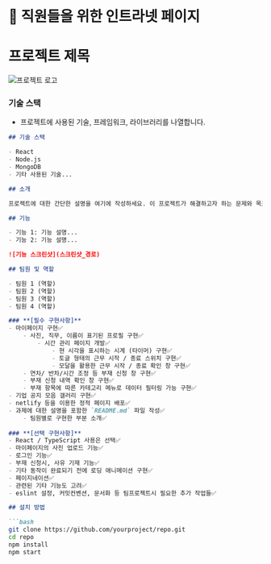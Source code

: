 # **📅 직원들을 위한 인트라넷 페이지**

# 프로젝트 제목

![프로젝트 로고](로고_경로)

### 기술 스택

- 프로젝트에 사용된 기술, 프레임워크, 라이브러리를 나열합니다.

```markdown
## 기술 스택

- React
- Node.js
- MongoDB
- 기타 사용된 기술...

## 소개

프로젝트에 대한 간단한 설명을 여기에 작성하세요. 이 프로젝트가 해결하고자 하는 문제와 목표를 명확하게 설명합니다. 4명의 팀원이 어떻게 협력하여 이 프로젝트를 완성했는지의 개요도 포함할 수 있습니다.

## 기능

- 기능 1: 기능 설명...
- 기능 2: 기능 설명...

![기능 스크린샷](스크린샷_경로)

## 팀원 및 역할

- 팀원 1 (역할)
- 팀원 2 (역할)
- 팀원 3 (역할)
- 팀원 4 (역할)

### **[필수 구현사항]**
- 마이페이지 구현✅
    - 사진, 직무, 이름이 표기된 프로필 구현✅
        - 시간 관리 페이지 개발✅
            - 현 시각을 표시하는 시계 (타이머) 구현✅
            - 토글 형태의 근무 시작 / 종료 스위치 구현✅
            - 모달을 활용한 근무 시작 / 종료 확인 창 구현✅
    - 연차/ 반차/시간 조정 등 부재 신청 창 구현✅
    - 부재 신청 내역 확인 창 구현✅
    - 부재 항목에 따른 카테고리 메뉴로 데이터 필터링 가능 구현✅
- 기업 공지 모음 갤러리 구현✅
- netlify 등을 이용한 정적 페이지 배포✅
- 과제에 대한 설명을 포함한 `README.md` 파일 작성✅
    - 팀원별로 구현한 부분 소개✅
 
### **[선택 구현사항]**
- React / TypeScript 사용은 선택✅
- 마이페이지의 사진 업로드 기능✅
- 로그인 기능✅
- 부재 신청시, 사유 기재 기능✅
- 기타 동작이 완료되기 전에 로딩 애니메이션 구현✅
- 페이지네이션✅
- 관련된 기타 기능도 고려✅
- eslint 설정, 커밋컨벤션, 문서화 등 팀프로젝트시 필요한 추가 작업들✅

## 설치 방법

```bash
git clone https://github.com/yourproject/repo.git
cd repo
npm install
npm start


